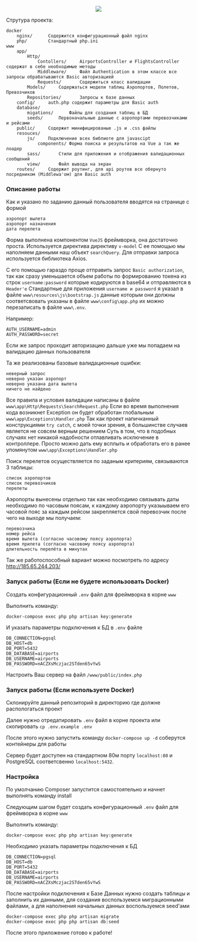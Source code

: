 <p align="center"><img src="https://laravel.com/assets/img/components/logo-laravel.svg"></p>

Струтура проекта:

```
docker
    nginx/      Содержится конфигурационный файл nginx
    php/        Стандартный php.ini
www
    app/
        Http/
            Contollers/     AirportsController и FlightsController содержат в себе необходимые методы
            Middleware/     Файл Authentication в этом классе все запросы обрабатываются Basic авторизацией
            Requests/       Содержиться класс валидации
        Models/     Содержаться модели таблиц Аэропортов, Полетов, Превозчиков
        Repositories/       Запросы к базе данных
    config/     auth.php содержит параметры для Basic auth
    database/
        migations/      Файлы для создания таблиц в БД
        seeds/      Первоначальные данные с аэропортами перевозчиками и рейсами
    public/     Содержит минифицированые .js и .css файлы 
    resouces/
        js/     Подключение всех библиоте для javascipt
            components/ Форма поиска и результатов на Vue а так же лоадер
        sass/       Стили для приложения и отображения валидационных сообщений
        view/       Файл вывода на экран
    routes/     Содержит роутинг, для api роутов все обернуто посредником (Middlewa'ом) для Basic auth
```

### Описание работы

Как и указано по заданию данный пользователя вводятся на странице с формой

```
аэропорт вылета
аэропорт назначения
дата перелета
```

Форма выполнена компонентом `VueJS` фреймворка, она достаточно проста. Используется директива директиву `v-model` 
С ее помощью мы наполняем данными наш объект `searchQuery`. Для отправки запроса используется библиотека Axios.

С его помощью гараздо проще отправить запрос `Basic authorization`, так как сразу уменьшается объем работы по формированию токена 
из строк `username:password` которые кодируются в base64 и отправляются в `Header'е` Стандартные для приложения
`username и password` я указал в файле `www\resources\js\bootstrap.js` данные которым они должны соответсвовать указаны в файле `www\config\app.php`
их можно перезаписать в файле `www\.env`.

Например:

```
AUTH_USERNAME=admin
AUTH_PASSWORD=secret
```

Если же запрос проходит авторизацию дальше уже мы попадаем на валидацию данных пользователя

Та же реализованы базовые валидационные ошибки:

```
неверный запрос
неверно указан аэропорт
неверно указана дата вылета
ничего не найдено
```

Все правила и условия валидации написаны в файле `www\app\Http\Requests\SearchRequest.php`
Если во время выполнения кода возникнет Exception он будет обработан глобальным `www\app\Exceptions\Handler.php`
Так как проект напичканный конструкциями `try catch`, с моей точки зрения, в большинстве случаев является не совсем верным решением
Суть в том, что в подобных случаях нет никакой надобности отлавливать исключение в контроллере.
Просто можно дать ему всплыть и обработать его в ранее упомянутом `www\app\Exceptions\Handler.php`

Поиск перелетов осуществляется по заданым критериям, связываются 3 таблицы:

```
список аэропортов
список перевозчиков
перелеты
```
Аэропорты вынесены отдельно так как необходимо связывать даты необходимо по часовым поясам,
к каждому аэропорту указыываем его часовой пояс за каждым рейсом закрепляется свой перевозчик
после чего на выходе мы получаем:

```
перевозчика
номер рейса
время вылета (согласно часовому поясу аэропорта)
время прилета (согласно часовому поясу аэропорта)
длительность перелёта в минутах
```

Так же работоспособный вариант можно посмотреть по адресу http://185.65.244.203/

### Запуск работы (Если не будете использовать Docker)

Создать конфигурационный `.env` файл для фреймворка в корне `www`

Выполнить команду:

`docker-compose exec php php artisan key:generate`

И указать параметры подключения к БД в `.env` файле

```
DB_CONNECTION=pgsql
DB_HOST=db
DB_PORT=5432
DB_DATABASE=airports
DB_USERNAME=airports
DB_PASSWORD=nACZXsMczjac2STden65vYwS
```
Настроить Ваш сервер на файл `/www/public/index.php`

### Запуск работы (Если используете Docker)

Склонируйте данный репозиторий в директорию где должне распологаться проект

Далее нужно отредатировать `.env` файл в корне проекта или скопировать `cp .env.example .env`

После этого нужно запустить команду `docker-compose up -d` соберутся контейнеры для работы

Сервер будет доступен на стандартном 80м порту `localhost:80` и PostgreSQL соответсвенно `localhost:5432`.

### Настройка

По умолчанию Composer запустится самостоятельно и начнет выполнять команду install

Следующим шагом будет создать конфигурационный `.env` файл для фреймворка в корне `www`

Выполнить команду:

`docker-compose exec php php artisan key:generate`

Необходимо указать параметры подключения к БД 

```
DB_CONNECTION=pgsql
DB_HOST=db
DB_PORT=5432
DB_DATABASE=airports
DB_USERNAME=airports
DB_PASSWORD=nACZXsMczjac2STden65vYwS
```

После настройки подключения к Базе Данных нужно создать таблицы и заполнить их данными,
для создания воспользуемся миграционными файлами, а для наполнения начальных данных воспользуемся seed'ами

```
docker-compose exec php php artisan migrate
docker-compose exec php php artisan db:seed
```

После этого приложение готово к работе!
